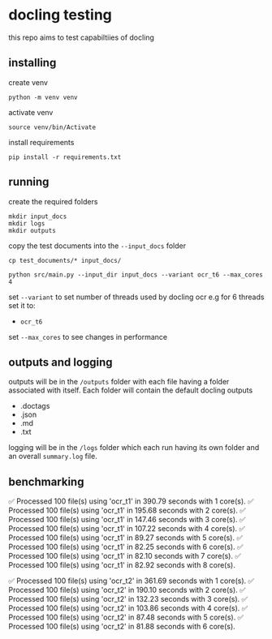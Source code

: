 # docling testing

this repo aims to test capabiltiies of docling

## installing

create venv
```
python -m venv venv
```

activate venv
```
source venv/bin/Activate
```

install requirements 
```
pip install -r requirements.txt
```

## running

create the required folders
```
mkdir input_docs
mkdir logs
mkdir outputs
```

copy the test documents into the `--input_docs` folder
```
cp test_documents/* input_docs/
```

```
python src/main.py --input_dir input_docs --variant ocr_t6 --max_cores 4
```

set `--variant` to set number of threads used by docling ocr e.g for 6 threads set it to:
- `ocr_t6` 

set `--max_cores` to see changes in performance
 

## outputs and logging
outputs will be in the `/outputs` folder with each file having a folder associated with itself. Each folder will contain the default docling outputs
- .doctags
- .json
- .md
- .txt

logging will be in the `/logs` folder which each run having its own folder and an overall `summary.log` file.

## benchmarking
✅ Processed 100 file(s) using 'ocr_t1' in 390.79 seconds with 1 core(s).
✅ Processed 100 file(s) using 'ocr_t1' in 195.68 seconds with 2 core(s).
✅ Processed 100 file(s) using 'ocr_t1' in 147.46 seconds with 3 core(s).
✅ Processed 100 file(s) using 'ocr_t1' in 107.22 seconds with 4 core(s).
✅ Processed 100 file(s) using 'ocr_t1' in 89.27 seconds with 5 core(s).
✅ Processed 100 file(s) using 'ocr_t1' in 82.25 seconds with 6 core(s).
✅ Processed 100 file(s) using 'ocr_t1' in 82.10 seconds with 7 core(s).
✅ Processed 100 file(s) using 'ocr_t1' in 82.92 seconds with 8 core(s).

✅ Processed 100 file(s) using 'ocr_t2' in 361.69 seconds with 1 core(s).
✅ Processed 100 file(s) using 'ocr_t2' in 190.10 seconds with 2 core(s).
✅ Processed 100 file(s) using 'ocr_t2' in 132.23 seconds with 3 core(s).
✅ Processed 100 file(s) using 'ocr_t2' in 103.86 seconds with 4 core(s).
✅ Processed 100 file(s) using 'ocr_t2' in 87.48 seconds with 5 core(s).
✅ Processed 100 file(s) using 'ocr_t2' in 81.88 seconds with 6 core(s).




